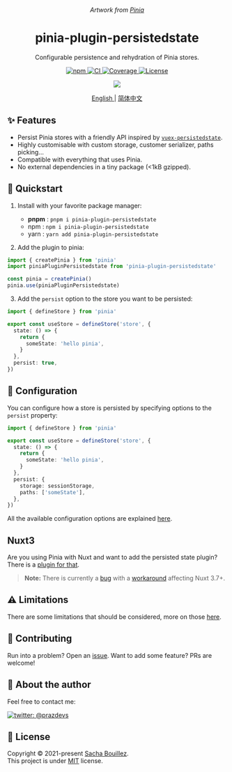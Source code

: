 <p align="center">
  <img alt="" src="https://i.imgur.com/prUNzrf.png">
</p>

<p align="center">
  <i>Artwork from <a href="https://pinia.vuejs.org/">Pinia</a></i>
</p>

<h1 align="center">pinia-plugin-persistedstate</h1>
<p align="center">Configurable persistence and rehydration of Pinia stores.</p>

<p align="center">
  <a href="https://www.npmjs.com/package/pinia-plugin-persistedstate">
    <img alt="npm" src="https://img.shields.io/npm/v/pinia-plugin-persistedstate?color=%23c12127&label=version&logo=npm" />
  </a>
  <a href="https://github.com/prazdevs/pinia-plugin-persistedstate/actions/workflows/ci.yml">
    <img alt="CI" src="https://img.shields.io/github/actions/workflow/status/prazdevs/pinia-plugin-persistedstate/ci.yml?branch=main&color=2088FF&logo=github%20actions">
  </a>
  <a href="https://app.codecov.io/gh/prazdevs/pinia-plugin-persistedstate">
    <img alt="Coverage" src="https://img.shields.io/codecov/c/github/prazdevs/pinia-plugin-persistedstate?color=%23f01f7a&flag=plugin&logo=codecov">
  </a>
  <a href="https://github.com/prazdevs/pinia-plugin-persistedstate/tree/HEAD/LICENSE">
    <img alt="License" src="https://img.shields.io/github/license/prazdevs/pinia-plugin-persistedstate?color=%233da639&logo=open%20source%20initiative" />
  </a>
</p>

<p align="center">
  <a href="https://prazdevs.github.io/pinia-plugin-persistedstate/" alt="pinia-plugin-persistedstate docs" >
    <img src="https://img.shields.io/badge/PINIA--PLUGIN--PERSISTEDSTATE-READ%20THE%20DOCS%20-blueviolet?style=for-the-badge&logo=read-the-docs&logoColor=white" />
  </a>
</p>

<p align="center">
  <a href="https://prazdevs.github.io/pinia-plugin-persistedstate/" alt="pinia-plugin-persistedstate english docs" >
    English
  </a>
  |
  <a href="https://prazdevs.github.io/pinia-plugin-persistedstate/zh" alt="pinia-plugin-persistedstate chinese docs" >
    简体中文
  </a>
</p>

## ✨ Features

- Persist Pinia stores with a friendly API inspired by [`vuex-persistedstate`](https://github.com/robinvdvleuten/vuex-persistedstate).
- Highly customisable with custom storage, customer serializer, paths picking...
- Compatible with everything that uses Pinia.
- No external dependencies in a tiny package (<1kB gzipped).

## 🚀 Quickstart

1. Install with your favorite package manager:
   - **pnpm** : `pnpm i pinia-plugin-persistedstate`
   - npm : `npm i pinia-plugin-persistedstate`
   - yarn : `yarn add pinia-plugin-persistedstate`

2. Add the plugin to pinia:
```ts
import { createPinia } from 'pinia'
import piniaPluginPersistedstate from 'pinia-plugin-persistedstate'

const pinia = createPinia()
pinia.use(piniaPluginPersistedstate)
```

3. Add the `persist` option to the store you want to be persisted:
```ts
import { defineStore } from 'pinia'

export const useStore = defineStore('store', {
  state: () => {
    return {
      someState: 'hello pinia',
    }
  },
  persist: true,
})
```

## 🔧 Configuration

You can configure how a store is persisted by specifying options to the `persist` property:

```ts
import { defineStore } from 'pinia'

export const useStore = defineStore('store', {
  state: () => {
    return {
      someState: 'hello pinia',
    }
  },
  persist: {
    storage: sessionStorage,
    paths: ['someState'],
  },
})
```

All the available configuration options are explained [here](https://prazdevs.github.io/pinia-plugin-persistedstate/guide/config.html).

## Nuxt3

Are you using Pinia with Nuxt and want to add the persisted state plugin? There is a [plugin for that](https://prazdevs.github.io/pinia-plugin-persistedstate/frameworks/nuxt-3.html).

> **Note:** There is currently a [bug](https://github.com/prazdevs/pinia-plugin-persistedstate/issues/236) with a [workaround](https://github.com/prazdevs/pinia-plugin-persistedstate/issues/236#issuecomment-1711423612) affecting Nuxt 3.7+.

## ⚠️ Limitations

There are some limitations that should be considered, more on those [here](https://prazdevs.github.io/pinia-plugin-persistedstate/guide/limitations.html).

## 🤝 Contributing

Run into a problem? Open an [issue](https://github.com/prazdevs/pinia-plugin-persistedstate/issues/new/choose).
Want to add some feature? PRs are welcome!

## 👤 About the author

Feel free to contact me: 

[![twitter: @prazdevs](https://img.shields.io/twitter/follow/prazdevs?style=social)](https://twitter.com/prazdevs)

## 📝 License

Copyright © 2021-present [Sacha Bouillez](https://github.com/prazdevs).  
This project is under [MIT](https://github.com/prazdevs/pinia-plugin-persistedstate/blob/main/LICENSE) license.
